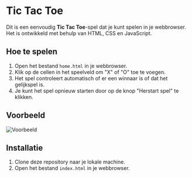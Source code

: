 # Tic Tac Toe

Dit is een eenvoudig **Tic Tac Toe**-spel dat je kunt spelen in je webbrowser. Het is ontwikkeld met behulp van HTML, CSS en JavaScript.

## Hoe te spelen

1. Open het bestand `home.html` in je webbrowser.
2. Klik op de cellen in het speelveld om "X" of "O" toe te voegen.
3. Het spel controleert automatisch of er een winnaar is of dat het gelijkspel is.
4. Je kunt het spel opnieuw starten door op de knop "Herstart spel" te klikken.

## Voorbeeld

![Voorbeeld](tictactoe/images/screen_tictactoe.png)

## Installatie

1. Clone deze repository naar je lokale machine.
2. Open het bestand `index.html` in je webbrowser.
